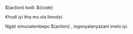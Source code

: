 ${action} kodi: ${code}

Khodi iyi itha mu ola limodzi.

Ngati simunalembepo ${action} , ingonyalanyazani imelo iyi.
